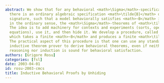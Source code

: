 ```yaml
---
abstract: We show that for any behavioral <math>\Sigma</math>-specification <math>~B</math>
  there is an ordinary algebraic specification <math>\tilde{B}</math> over a larger
  signature, such that a model behaviorally satisfies <math>~B</math> iff it satisfies,
  in the ordinary sense, the <math>\Sigma</math>-theorems of <math>\tilde{B}</math>.
  The idea is to add machinery for contexts and experiments (sorts, operations and
  equations), use it, and then hide it. We develop a procedure, called ''unhiding'',
  which takes a finite <math>~B</math> and produces a finite <math>\tilde{B}</math>.
  The practical aspect of this procedure is that one can use any standard equational
  inductive theorem prover to derive behavioral theorems, even if neither equational
  reasoning nor induction is sound for behavioral satisfaction.
authors: [Grigore Rosu]
categories: [fsl]
date: 2003-04-01
id: rosu-2003-cmcs
title: Inductive Behavioral Proofs by Unhiding
---
```

